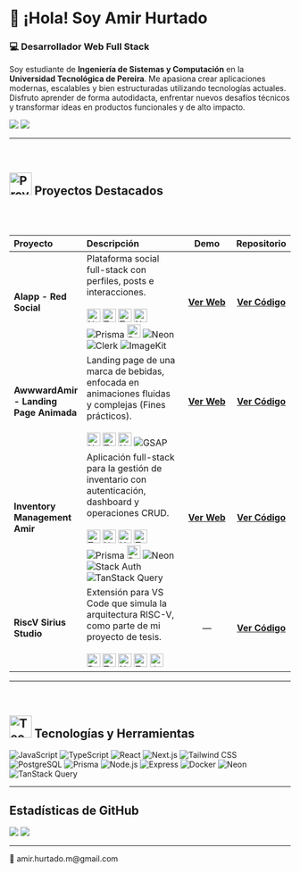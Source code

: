 # 👋 ¡Hola! Soy Amir Hurtado

### 💻 Desarrollador Web Full Stack

Soy estudiante de **Ingeniería de Sistemas y Computación** en la **Universidad Tecnológica de Pereira**. Me apasiona crear aplicaciones modernas, escalables y bien estructuradas utilizando tecnologías actuales. Disfruto aprender de forma autodidacta, enfrentar nuevos desafíos técnicos y transformar ideas en productos funcionales y de alto impacto.

<p align="left">
  <a href="mailto:amir.hurtado.m@gmail.com"><img src="https://img.shields.io/badge/Gmail-D14836?style=for-the-badge&logo=gmail&logoColor=white" /></a>
  <a href="#"><img src="https://img.shields.io/badge/LinkedIn-0077B5?style=for-the-badge&logo=linkedin&logoColor=white" /></a>
</p>

---

<br>

## <img src="https://raw.githubusercontent.com/Tarikul-Islam-Anik/Animated-Fluent-Emojis/master/Emojis/Objects/Briefcase.png" alt="Proyectos" width="40" height="40" /> Proyectos Destacados

<table>
  <thead>
    <tr>
      <th width="20%" align="left">Proyecto</th>
      <th width="40%" align="left">Descripción</th>
      <th width="20%" align="center">Demo</th>
      <th width="20%" align="center">Repositorio</th>
    </tr>
  </thead>
  <tbody>
    <tr>
      <td><strong>Alapp - Red Social</strong></td>
      <td>Plataforma social full-stack con perfiles, posts e interacciones. <br><br> <img src="https://raw.githubusercontent.com/danielcranney/readme-generator/main/public/icons/skills/nextjs-colored-dark.svg" width="24" height="24" alt="Next.js" />  <img src="https://raw.githubusercontent.com/danielcranney/readme-generator/main/public/icons/skills/typescript-colored.svg" width="24" height="24" alt="TypeScript" /> <img src="https://raw.githubusercontent.com/danielcranney/readme-generator/main/public/icons/skills/tailwindcss-colored.svg" width="24" height="24" alt="Tailwind CSS" /> <img src="https://raw.githubusercontent.com/danielcranney/readme-generator/main/public/icons/skills/nodejs-colored.svg" width="24" height="24" alt="Node.js" /> <img src="https://img.shields.io/badge/Prisma-2D3748?style=for-the-badge&logo=prisma&logoColor=white" alt="Prisma" /> <img src="https://raw.githubusercontent.com/danielcranney/readme-generator/main/public/icons/skills/postgresql-colored.svg" width="24" height="24" alt="PostgreSQL" /> <img src="https://img.shields.io/badge/Neon-00E676?style=for-the-badge&logo=neon&logoColor=white" alt="Neon" /> <img src="https://img.shields.io/badge/Clerk-6C47FF?style=for-the-badge&logo=clerk&logoColor=white" alt="Clerk" /> <img src="https://img.shields.io/badge/ImageKit-00B28E?style=for-the-badge&logo=imagekit&logoColor=white" alt="ImageKit" /></td>
      <td align="center"><a href="https://alapp.site"><strong>Ver Web</strong></a></td>
      <td align="center"><a href="https://github.com/amirhurtado/alapp"><strong>Ver Código</strong></a></td>
    </tr>
    <tr>
      <td><strong>AwwwardAmir - Landing Page Animada</strong></td>
      <td>Landing page de una marca de bebidas, enfocada en animaciones fluidas y complejas (Fines prácticos). <br><br> <img src="https://raw.githubusercontent.com/danielcranney/readme-generator/main/public/icons/skills/nextjs-colored-dark.svg" width="24" height="24" alt="Next.js" /> <img src="https://raw.githubusercontent.com/danielcranney/readme-generator/main/public/icons/skills/tailwindcss-colored.svg" width="24" height="24" alt="Tailwind CSS" /> <img src="https://raw.githubusercontent.com/danielcranney/readme-generator/main/public/icons/skills/nodejs-colored.svg" width="24" height="24" alt="Node.js" /> <img src="https://img.shields.io/badge/GSAP-88CE02?style=for-the-badge&logo=greensock&logoColor=white" alt="GSAP" /></td>
      <td align="center"><a href="https://awwward-amir.vercel.app/"><strong>Ver Web</strong></a></td>
      <td align="center"><a href="https://github.com/amirhurtado/awwwardAmir"><strong>Ver Código</strong></a></td>
    </tr>
    <tr>
      <td><strong>Inventory Management Amir</strong></td>
      <td>Aplicación full-stack para la gestión de inventario con autenticación, dashboard y operaciones CRUD. <br><br> 
        <img src="https://raw.githubusercontent.com/danielcranney/readme-generator/main/public/icons/skills/tailwindcss-colored.svg" width="24" height="24" alt="Tailwind CSS" /> <img src="https://raw.githubusercontent.com/danielcranney/readme-generator/main/public/icons/skills/nodejs-colored.svg" width="24" height="24" alt="Node.js" />
        <img src="https://raw.githubusercontent.com/danielcranney/readme-generator/main/public/icons/skills/nextjs-colored-dark.svg" width="24" height="24" alt="Next.js" />
        <img src="https://raw.githubusercontent.com/danielcranney/readme-generator/main/public/icons/skills/typescript-colored.svg" width="24" height="24" alt="TypeScript" />
        <img src="https://img.shields.io/badge/Prisma-2D3748?style=for-the-badge&logo=prisma&logoColor=white" alt="Prisma" />
        <img src="https://raw.githubusercontent.com/danielcranney/readme-generator/main/public/icons/skills/postgresql-colored.svg" width="24" height="24" alt="PostgreSQL" /> 
        <img src="https://img.shields.io/badge/Neon-00E676?style=for-the-badge&logo=neon&logoColor=white" alt="Neon" />
        <img src="https://img.shields.io/badge/Stack_Auth-1E88E5?style=for-the-badge&logo=stackblitz&logoColor=white" alt="Stack Auth" />
        <img src="https://img.shields.io/badge/TanStack_Query-FF4154?style=for-the-badge&logo=tanstack&logoColor=white" alt="TanStack Query" />
      </td>
      <td align="center"><a href="https://inventory-management-amir.vercel.app/"><strong>Ver Web</strong></a></td>
      <td align="center"><a href="https://github.com/amirhurtado/inventory-management"><strong>Ver Código</strong></a></td>
    </tr>
    <tr>
      <td><strong>RiscV Sirius Studio</strong></td>
      <td>Extensión para VS Code que simula la arquitectura RISC-V, como parte de mi proyecto de tesis. <br><br> <img src="https://raw.githubusercontent.com/danielcranney/readme-generator/main/public/icons/skills/react-colored.svg" width="24" height="24" alt="React" /> <img src="https://raw.githubusercontent.com/danielcranney/readme-generator/main/public/icons/skills/tailwindcss-colored.svg" width="24" height="24" alt="Tailwind CSS" /> <img src="https://raw.githubusercontent.com/danielcranney/readme-generator/main/public/icons/skills/nodejs-colored.svg" width="24" height="24" alt="Node.js" /> <img src="https://raw.githubusercontent.com/danielcranney/readme-generator/main/public/icons/skills/typescript-colored.svg" width="24" height="24" alt="TypeScript" /> <img src="https://raw.githubusercontent.com/danielcranney/readme-generator/main/public/icons/skills/javascript-colored.svg" width="24" height="24" alt="JavaScript" /></td>
      <td align="center">—</td>
      <td align="center"><a href="https://github.com/LabSirius/RiscVSiriusStudio"><strong>Ver Código</strong></a></td>
    </tr>
  </tbody>
</table>

---

<br>

## <img src="https://raw.githubusercontent.com/Tarikul-Islam-Anik/Animated-Fluent-Emojis/master/Emojis/Objects/Gear.png" alt="Tecnologías" width="40" height="40" /> Tecnologías y Herramientas

<p align="left">
  <img src="https://img.shields.io/badge/JavaScript-F7DF1E?style=for-the-badge&logo=javascript&logoColor=black" alt="JavaScript" />
  <img src="https://img.shields.io/badge/TypeScript-3178C6?style=for-the-badge&logo=typescript&logoColor=white" alt="TypeScript" />
  <img src="https://img.shields.io/badge/React-61DAFB?style=for-the-badge&logo=react&logoColor=black" alt="React" />
  <img src="https://img.shields.io/badge/Next.js-000000?style=for-the-badge&logo=nextdotjs&logoColor=white" alt="Next.js" />
  <img src="https://img.shields.io/badge/Tailwind_CSS-38B2AC?style=for-the-badge&logo=tailwind-css&logoColor=white" alt="Tailwind CSS" />
  <img src="https://img.shields.io/badge/PostgreSQL-4169E1?style=for-the-badge&logo=postgresql&logoColor=white" alt="PostgreSQL" />
  <img src="https://img.shields.io/badge/Prisma-2D3748?style=for-the-badge&logo=prisma&logoColor=white" alt="Prisma" />
  <img src="https://img.shields.io/badge/Node.js-339933?style=for-the-badge&logo=nodedotjs&logoColor=white" alt="Node.js" />
  <img src="https://img.shields.io/badge/Express-000000?style=for-the-badge&logo=express&logoColor=white" alt="Express" />
  <img src="https://img.shields.io/badge/Docker-2496ED?style=for-the-badge&logo=docker&logoColor=white" alt="Docker" />
  <img src="https://img.shields.io/badge/Neon-00E676?style=for-the-badge&logo=neon&logoColor=white" alt="Neon" />
  <img src="https://img.shields.io/badge/TanStack_Query-FF4154?style=for-the-badge&logo=tanstack&logoColor=white" alt="TanStack Query" />
  
</p>

---

## Estadísticas de GitHub
<p align="left">
  <img src="https://github-readme-streak-stats.herokuapp.com/?user=amirhurtado&theme=tokyonight&hide_border=true" />
  <img src="https://github-readme-stats.vercel.app/api/top-langs/?username=amirhurtado&layout=compact&theme=tokyonight&hide_border=true" />
</p>

---

<p align="left">
📧 amir.hurtado.m@gmail.com
</p>
